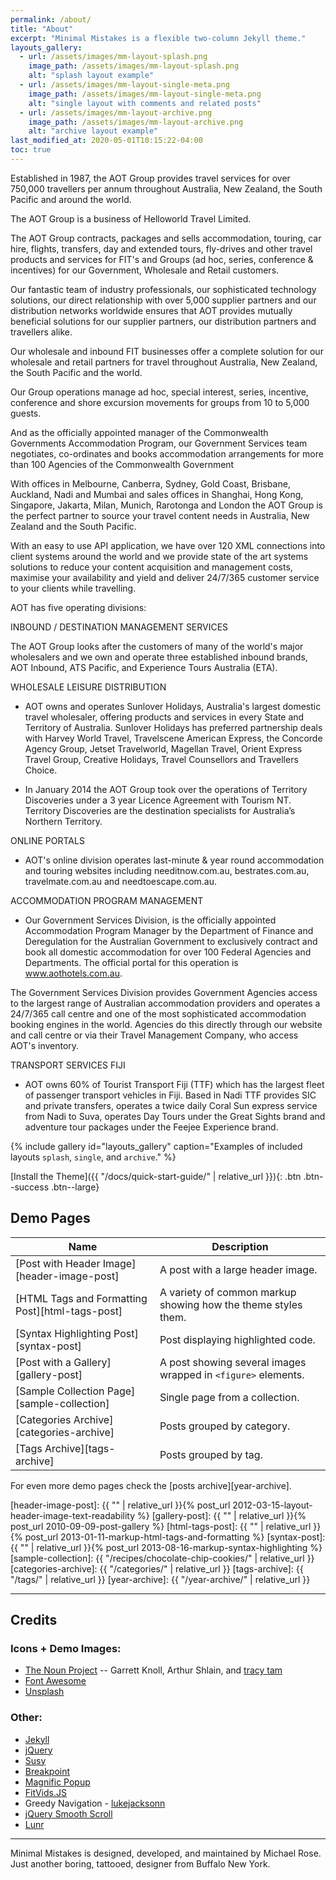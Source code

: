```yaml
---
permalink: /about/
title: "About"
excerpt: "Minimal Mistakes is a flexible two-column Jekyll theme."
layouts_gallery:
  - url: /assets/images/mm-layout-splash.png
    image_path: /assets/images/mm-layout-splash.png
    alt: "splash layout example"
  - url: /assets/images/mm-layout-single-meta.png
    image_path: /assets/images/mm-layout-single-meta.png
    alt: "single layout with comments and related posts"
  - url: /assets/images/mm-layout-archive.png
    image_path: /assets/images/mm-layout-archive.png
    alt: "archive layout example"
last_modified_at: 2020-05-01T10:15:22-04:00
toc: true
---
```


Established in 1987, the AOT Group provides travel services for over 750,000 travellers per annum throughout Australia, New Zealand, the South Pacific and around the world.

The AOT Group is a business of Helloworld Travel Limited.

The AOT Group contracts, packages and sells accommodation, touring, car hire, flights, transfers, day and extended tours, fly-drives and other travel products and services for FIT's and Groups (ad hoc, series, conference & incentives) for our Government, Wholesale and Retail customers.

Our fantastic team of industry professionals, our sophisticated technology solutions, our direct relationship with over 5,000 supplier partners and our distribution networks worldwide ensures that AOT provides mutually beneficial solutions for our supplier partners, our distribution partners and travellers alike.

Our wholesale and inbound FIT businesses offer a complete solution for our wholesale and retail partners for travel throughout Australia, New Zealand, the South Pacific and the world.

Our Group operations manage ad hoc, special interest, series, incentive, conference and shore excursion movements for groups from 10 to 5,000 guests.

And as the officially appointed manager of the Commonwealth Governments Accommodation Program, our Government Services team negotiates, co-ordinates and books accommodation arrangements for more than 100 Agencies of the Commonwealth Government

With offices in Melbourne, Canberra, Sydney, Gold Coast, Brisbane, Auckland, Nadi and Mumbai and sales offices in Shanghai, Hong Kong, Singapore, Jakarta, Milan, Munich, Rarotonga and London the AOT Group is the perfect partner to source your travel content needs in Australia, New Zealand and the South Pacific.

With an easy to use API application, we have over 120 XML connections into client systems around the world and we provide state of the art systems solutions to reduce your content acquisition and management costs, maximise your availability and yield and deliver 24/7/365 customer service to your clients while travelling.

AOT has five operating divisions:

INBOUND / DESTINATION MANAGEMENT SERVICES

The AOT Group looks after the customers of many of the world's major wholesalers and we own and operate three established inbound brands, AOT Inbound, ATS Pacific, and Experience Tours Australia (ETA).

WHOLESALE LEISURE DISTRIBUTION

- AOT owns and operates Sunlover Holidays, Australia's largest domestic travel wholesaler, offering products and services in every State and Territory of Australia. Sunlover Holidays has preferred partnership deals with Harvey World Travel, Travelscene American Express, the Concorde Agency Group, Jetset Travelworld, Magellan Travel, Orient Express Travel Group, Creative Holidays,  Travel Counsellors and Travellers Choice.

- In January 2014 the AOT Group took over the operations of Territory Discoveries under a 3 year Licence Agreement with Tourism NT. Territory Discoveries are the destination specialists for Australia’s Northern Territory.

ONLINE PORTALS

- AOT's online division operates last-minute & year round accommodation and touring websites including needitnow.com.au, bestrates.com.au, travelmate.com.au and needtoescape.com.au.

ACCOMMODATION PROGRAM MANAGEMENT

- Our Government Services Division, is the officially appointed Accommodation Program Manager by the Department of Finance and Deregulation for the Australian Government to exclusively contract and book all domestic accommodation for over 100 Federal Agencies and Departments. The official portal for this operation is www.aothotels.com.au.

The Government Services Division provides Government Agencies access to the largest range of Australian accommodation providers and operates a 24/7/365 call centre and one of the most sophisticated  accommodation booking engines in the world. Agencies do this directly through our website and call centre or via their Travel Management Company, who access AOT's inventory.

TRANSPORT SERVICES FIJI

- AOT owns 60% of Tourist Transport Fiji (TTF) which has the largest fleet of passenger transport vehicles in Fiji. Based in Nadi TTF provides SIC and private transfers, operates a twice daily Coral Sun express service from Nadi to Suva, operates Day Tours under the Great Sights brand and adventure tour packages under the Feejee Experience brand.

{% include gallery id="layouts_gallery" caption="Examples of included layouts `splash`, `single`, and `archive`." %}

[Install the Theme]({{ "/docs/quick-start-guide/" | relative_url }}){: .btn .btn--success .btn--large}



## Demo Pages

| Name                                        | Description                                           |
| ------------------------------------------- | ----------------------------------------------------- |
| [Post with Header Image][header-image-post] | A post with a large header image. |
| [HTML Tags and Formatting Post][html-tags-post] | A variety of common markup showing how the theme styles them. |
| [Syntax Highlighting Post][syntax-post] | Post displaying highlighted code. |
| [Post with a Gallery][gallery-post] | A post showing several images wrapped in `<figure>` elements. |
| [Sample Collection Page][sample-collection] | Single page from a collection. |
| [Categories Archive][categories-archive] | Posts grouped by category. |
| [Tags Archive][tags-archive] | Posts grouped by tag. |

For even more demo pages check the [posts archive][year-archive].

[header-image-post]: {{ "" | relative_url }}{% post_url 2012-03-15-layout-header-image-text-readability %}
[gallery-post]: {{ "" | relative_url }}{% post_url 2010-09-09-post-gallery %}
[html-tags-post]: {{ "" | relative_url }}{% post_url 2013-01-11-markup-html-tags-and-formatting %}
[syntax-post]: {{ "" | relative_url }}{% post_url 2013-08-16-markup-syntax-highlighting %}
[sample-collection]: {{ "/recipes/chocolate-chip-cookies/" | relative_url }}
[categories-archive]: {{ "/categories/" | relative_url }}
[tags-archive]: {{ "/tags/" | relative_url }}
[year-archive]: {{ "/year-archive/" | relative_url }}

---

## Credits

### Icons + Demo Images:

- [The Noun Project](https://thenounproject.com) -- Garrett Knoll, Arthur Shlain, and [tracy tam](https://thenounproject.com/tracytam)
- [Font Awesome](http://fontawesome.io/)
- [Unsplash](https://unsplash.com/)

### Other:

- [Jekyll](https://jekyllrb.com/)
- [jQuery](https://jquery.com/)
- [Susy](http://susy.oddbird.net/)
- [Breakpoint](http://breakpoint-sass.com/)
- [Magnific Popup](http://dimsemenov.com/plugins/magnific-popup/)
- [FitVids.JS](http://fitvidsjs.com/)
- Greedy Navigation - [lukejacksonn](https://codepen.io/lukejacksonn/pen/PwmwWV)
- [jQuery Smooth Scroll](https://github.com/kswedberg/jquery-smooth-scroll)
- [Lunr](http://lunrjs.com)

---

Minimal Mistakes is designed, developed, and maintained by Michael Rose. Just another boring, tattooed, designer from Buffalo New York.
